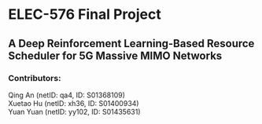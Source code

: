 # ELEC-576 Final Project
## A Deep Reinforcement Learning-Based Resource Scheduler for 5G Massive MIMO Networks
### Contributors:
Qing An (netID: qa4, ID: S01368109)   
Xuetao Hu (netID: xh36, ID: S01400934)  
Yuan Yuan (netID: yy102, ID: S01435631)  
